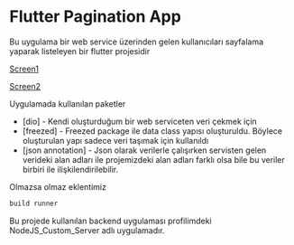 # Flutter Pagination App

Bu uygulama bir web service üzerinden gelen kullanıcıları 
sayfalama yaparak listeleyen bir flutter projesidir

[Screen1](assets/images/ss_1.png)

[Screen2](assets/images/ss_2.png)

Uygulamada kullanılan paketler

- [dio] - Kendi oluşturduğum bir web serviceten veri çekmek için
- [freezed] - Freezed package ile data class yapısı oluşturuldu. Böylece oluşturulan yapı sadece veri taşımak için kullanıldı
- [json annotation] - Json olarak verilerle çalışırken servisten gelen verideki alan adları ile projemizdeki alan adları farklı olsa bile bu veriler birbiri ile ilişkilendirilebilir.

Olmazsa olmaz eklentimiz
```sh
build runner
```


 Bu projede kullanılan backend uygulaması profilimdeki
 NodeJS_Custom_Server adlı uygulamadır.
